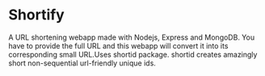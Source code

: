 # Shortify
A URL shortening webapp made with Nodejs, Express and MongoDB. You have to provide the full URL and this webapp will convert it into its corresponding small URL.Uses shortid package.
shortid creates amazingly short non-sequential url-friendly unique ids.

